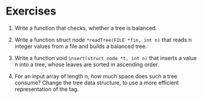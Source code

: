 # Exercises

1. Write a function that checks, whether a tree is balanced.

2. Write a function struct node `*readTree(FILE *fin, int n)` that reads n integer values from a file and builds a balanced tree.

3. Write a function void `insert(struct node *t, int n)` that inserts a value n into a tree, whose leaves are sorted in ascending order.

4. For an input array of length n, how much space does such a tree consume?
Change the tree data structure, to use a more efficient representation of the tag.
